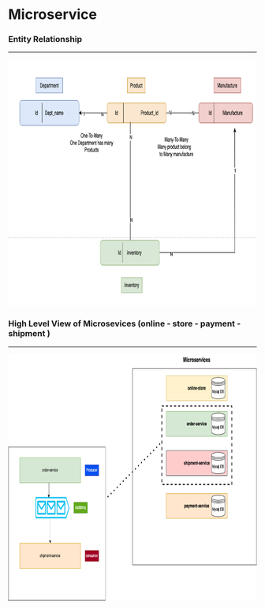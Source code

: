 # Microservice
### Entity Relationship 
---
<img src=entity-relationships.png height=500 width=800>

### High Level View of Microsevices (online - store - payment -shipment )
---
<img src=online-store-diagram.png height=500 width=800>

